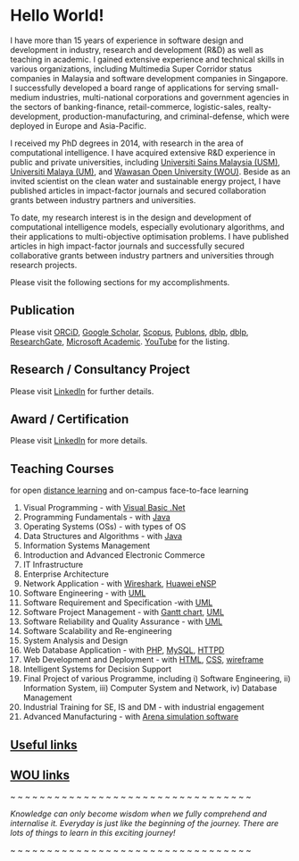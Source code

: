 # Hello World!

I have more than 15 years of experience in software design and development in industry, research and development (R&D) as well as teaching in academic. I gained extensive experience and technical skills in various organizations, including Multimedia Super Corridor status companies in Malaysia and software development companies in Singapore. I successfully developed a board range of applications for serving small-medium industries, multi-national corporations and government agencies in the sectors of banking-finance, retail-commerce, logistic-sales, realty-development, production-manufacturing, and criminal-defense, which were deployed in Europe and Asia-Pacific.

I received my PhD degrees in 2014, with research in the area of computational intelligence. I have acquired extensive R&D experience in public and private universities, including [Universiti Sains Malaysia (USM)](https://www.usm.my/), [Universiti Malaya (UM)](https://www.um.edu.my/), and [Wawasan Open University (WOU)](http://www.wou.edu.my/tan-choo-jun). Beside as an invited scientist on the clean water and sustainable energy project, I have published articles in impact-factor journals and secured collaboration grants between industry partners and universities.

To date, my research interest is in the design and development of computational intelligence models, especially evolutionary algorithms, and their applications to multi-objective optimisation problems. I have published articles in high impact-factor journals and successfully secured collaborative grants between industry partners and universities through research projects.

Please visit the following sections for my accomplishments.


## Publication

Please visit
[ORCiD](http://orcid.org/0000-0003-1748-1544),
[Google Scholar](http://scholar.google.com.my/citations?user=bSb37M8AAAAJ&hl=en),
[Scopus](https://www.scopus.com/authid/detail.uri?authorId=55655843600),
[Publons](https://publons.com/researcher/2461459/choo-jun-tan/metrics/),
[dblp](http://dblp.dagstuhl.de/pers/hd/t/Tan:Choo_Jun),
[dblp](http://dblp2.uni-trier.de/pers/hd/t/Tan:Choo_Jun),
[ResearchGate](https://www.researchgate.net/profile/Choo_Tan2),
[Microsoft Academic](https://academic.microsoft.com/author/2574491712).
[YouTube](https://www.youtube.com/channel/UClZRxIwKOqbYVWntRAPA2xA)
for the listing.

## Research / Consultancy Project

Please visit [LinkedIn](https://www.linkedin.com/in/choojun) for further details.

## Award / Certification

Please visit [LinkedIn](https://www.linkedin.com/in/choojun) for more details.

## Teaching Courses
for open [distance learning](https://en.wikipedia.org/wiki/Distance_education) and on-campus face-to-face learning

1. Visual Programming - with [Visual Basic .Net](https://en.wikipedia.org/wiki/Visual_Basic_.NET)
2. Programming Fundamentals - with [Java](https://www.oracle.com/java/)
3. Operating Systems (OSs) - with types of OS
4. Data Structures and Algorithms - with [Java](https://www.oracle.com/java/)
5. Information Systems Management
6. Introduction and Advanced Electronic Commerce
7. IT Infrastructure
8. Enterprise Architecture
10. Network Application - with [Wireshark](https://www.wireshark.org/), [Huawei eNSP](https://support.huawei.com/enterprise/en/management-system/ensp-pid-9017384)
11. Software Engineering - with [UML](https://en.wikipedia.org/wiki/Unified_Modeling_Language)
12. Software Requirement and Specification -with [UML](https://en.wikipedia.org/wiki/Unified_Modeling_Language)
13. Software Project Management - with [Gantt chart](https://en.wikipedia.org/wiki/Gantt_chart), [UML](https://en.wikipedia.org/wiki/Unified_Modeling_Language)
14. Software Reliability and Quality Assurance - with [UML](https://en.wikipedia.org/wiki/Unified_Modeling_Language)
15. Software Scalability and Re-engineering
16. System Analysis and Design
17. Web Database Application - with [PHP](https://www.php.net/), [MySQL](https://dev.mysql.com/), [HTTPD](https://httpd.apache.org/)
18. Web Development and Deployment - with [HTML](https://www.w3schools.com/html/), [CSS](https://www.w3schools.com/css/), [wireframe](https://en.wikipedia.org/wiki/Website_wireframe)
19. Intelligent Systems for Decision Support
20. Final Project of various Programme, including i) Software Engineering, ii) Information System, iii) Computer System and Network, iv) Database Management
22. Industrial Training for SE, IS and DM - with industrial engagement
23. Advanced Manufacturing - with [Arena simulation software](https://www.arenasimulation.com/)


## [Useful links](links)

## [WOU links](woulinks)
~ ~ ~ ~ ~ ~ ~ ~ ~ ~ ~ ~ ~ ~ ~ ~ ~ ~ ~ ~ ~ ~ ~ ~ ~ ~ ~ ~ ~ ~ ~ ~ ~ 

_Knowledge can only become wisdom when we fully comprehend and internalise it. Everyday is just like the beginning of the journey. There are lots of things to learn in this exciting journey!_

~ ~ ~ ~ ~ ~ ~ ~ ~ ~ ~ ~ ~ ~ ~ ~ ~ ~ ~ ~ ~ ~ ~ ~ ~ ~ ~ ~ ~ ~ ~ ~ ~ 
